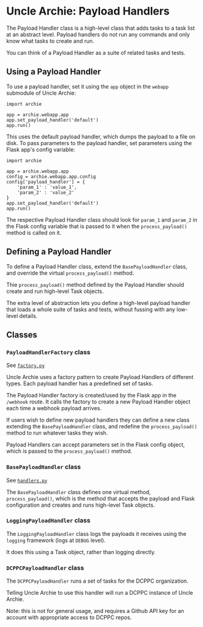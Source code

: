# Uncle Archie: Payload Handlers

The Payload Handler class is a high-level class
that adds tasks to a task list at an abstract level.
Payload handlers do not run any commands and only 
know what tasks to create and run.

You can think of a Payload Handler as a suite of
related tasks and tests.

## Using a Payload Handler

To use a payload handler, set it using the `app` object
in the `webapp` submodule of Uncle Archie:

```
import archie

app = archie.webapp.app
app.set_payload_handler('default')
app.run()
```

This uses the default payload handler, which dumps
the payload to a file on disk. To pass parameters
to the payload handler, set parameters using the
Flask app's config variable:

```
import archie

app = archie.webapp.app
config = archie.webapp.app.config
config['payload_handler'] = {
    'param_1' : 'value_1',
    'param_2' : 'value_2'
}
app.set_payload_handler('default')
app.run()
```

The respective Payload Handler class should look
for `param_1` and `param_2` in the Flask config
variable that is passed to it when the 
`process_payload()` method is called on it.

## Defining a Payload Handler

To define a Payload Handler class, extend the
`BasePayloadHandler` class, and override the
virtual `process_payload()` method.

Thie `process_payload()` method defined by the
Payload Handler should create and run high-level
Task objects.

The extra level of abstraction lets you define
a high-level payload handler that loads a whole
suite of tasks and tests, without fussing with
any low-level details.

## Classes

### `PayloadHandlerFactory` class

See [`factory.py`](factory.py)

Uncle Archie uses a factory pattern to create
Payload Handlers of different types. Each payload
handler has a predefined set of tasks.

The Payload Handler factory is created/used by the 
Flask app in the `/webhook` route. It calls the 
factory to create a new Payload Handler object each
time a webhook payload arrives.

If users wish to define new payload handlers
they can define a new class extending the 
`BasePayloadHandler` class, and redefine the
`process_payload()` method to run whatever
tasks they wish.

Payload Handlers can accept parameters set in the 
Flask config object, which is passed to the 
`process_payload()` method.

### `BasePayloadHandler` class

See [`handlers.py`](handlers.py)

The `BasePayloadHandler` class defines one virtual method,
`process_payload()`, which is the method that accepts the
payload and Flask configuration and creates and runs 
high-level Task objects.

### `LoggingPayloadHandler` class

The `LoggingPayloadHandler` class logs the payloads it receives 
using the `logging` framework (logs at `DEBUG` level).

It does this using a Task object, rather than logging directly.

### `DCPPCPayloadHandler` class

The `DCPPCPayloadHandler` runs a set of tasks for the 
DCPPC organization.

Telling Uncle Archie to use this handler will run
a DCPPC instance of Uncle Archie.

Note: this is not for general usage, and requires a 
Github API key for an account with appropriate access
to DCPPC repos.

